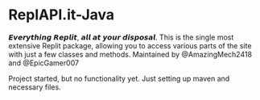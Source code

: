 # ReplAPI.it-Java
𝙀𝙫𝙚𝙧𝙮𝙩𝙝𝙞𝙣𝙜 𝙍𝙚𝙥𝙡𝙞𝙩, 𝙖𝙡𝙡 𝙖𝙩 𝙮𝙤𝙪𝙧 𝙙𝙞𝙨𝙥𝙤𝙨𝙖𝙡. This is the single most extensive Replit package, allowing you to access various parts of the site with just a few classes and methods. Maintained by @AmazingMech2418 and @EpicGamer007

Project started, but no functionality yet. Just setting up maven and necessary files.